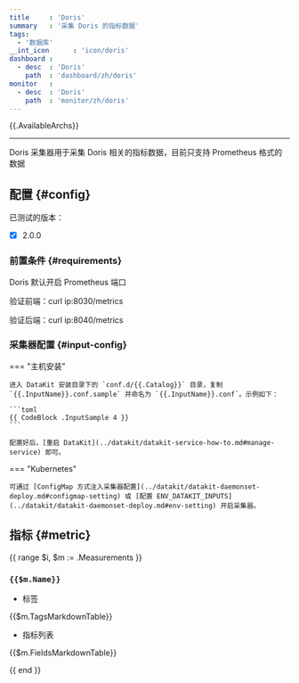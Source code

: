 ```yaml
---
title     : 'Doris'
summary   : '采集 Doris 的指标数据'
tags:
  - '数据库'
__int_icon      : 'icon/doris'
dashboard :
  - desc  : 'Doris'
    path  : 'dashboard/zh/doris'
monitor   :
  - desc  : 'Doris'
    path  : 'monitor/zh/doris'
---
```


{{.AvailableArchs}}

---

Doris 采集器用于采集 Doris 相关的指标数据，目前只支持 Prometheus 格式的数据

## 配置 {#config}

已测试的版本：

- [x] 2.0.0

### 前置条件 {#requirements}

Doris 默认开启 Prometheus 端口

验证前端：curl ip:8030/metrics

验证后端：curl ip:8040/metrics

### 采集器配置 {#input-config}

<!-- markdownlint-disable MD046 -->
=== "主机安装"

    进入 DataKit 安装目录下的 `conf.d/{{.Catalog}}` 目录，复制 `{{.InputName}}.conf.sample` 并命名为 `{{.InputName}}.conf`。示例如下：
    
    ```toml
    {{ CodeBlock .InputSample 4 }}
    ```

    配置好后，[重启 DataKit](../datakit/datakit-service-how-to.md#manage-service) 即可。

=== "Kubernetes"

    可通过 [ConfigMap 方式注入采集器配置](../datakit/datakit-daemonset-deploy.md#configmap-setting) 或 [配置 ENV_DATAKIT_INPUTS](../datakit/datakit-daemonset-deploy.md#env-setting) 开启采集器。

<!-- markdownlint-enable -->

## 指标 {#metric}

{{ range $i, $m := .Measurements }}

### `{{$m.Name}}`

- 标签

{{$m.TagsMarkdownTable}}

- 指标列表

{{$m.FieldsMarkdownTable}}

{{ end }}
